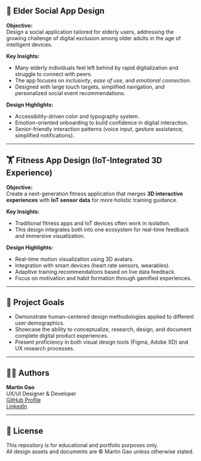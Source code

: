 ## 🧓 Elder Social App Design

**Objective:**  
Design a social application tailored for elderly users, addressing the growing challenge of digital exclusion among older adults in the age of intelligent devices.

**Key Insights:**
- Many elderly individuals feel left behind by rapid digitalization and struggle to connect with peers.
- The app focuses on *inclusivity*, *ease of use*, and *emotional connection*.
- Designed with large touch targets, simplified navigation, and personalized social event recommendations.

**Design Highlights:**
- Accessibility-driven color and typography system.  
- Emotion-oriented onboarding to build confidence in digital interaction.  
- Senior-friendly interaction patterns (voice input, gesture assistance, simplified notifications).

---

## 🏋️ Fitness App Design (IoT-Integrated 3D Experience)

**Objective:**  
Create a next-generation fitness application that merges **3D interactive experiences** with **IoT sensor data** for more holistic training guidance.

**Key Insights:**
- Traditional fitness apps and IoT devices often work in isolation.  
- This design integrates both into one ecosystem for real-time feedback and immersive visualization.

**Design Highlights:**
- Real-time motion visualization using 3D avatars.  
- Integration with smart devices (heart rate sensors, wearables).  
- Adaptive training recommendations based on live data feedback.  
- Focus on motivation and habit formation through gamified experiences.

---

## 🎯 Project Goals

- Demonstrate human-centered design methodologies applied to different user demographics.  
- Showcase the ability to conceptualize, research, design, and document complete digital product experiences.  
- Present proficiency in both visual design tools (Figma, Adobe XD) and UX research processes.

---

## 👨‍💻 Authors

**Martin Gao**  
UX/UI Designer & Developer  
[GitHub Profile](https://github.com/martingaoorglz)  
[LinkedIn](#)

---

## 📄 License

This repository is for educational and portfolio purposes only.  
All design assets and documents are © Martin Gao unless otherwise stated.
